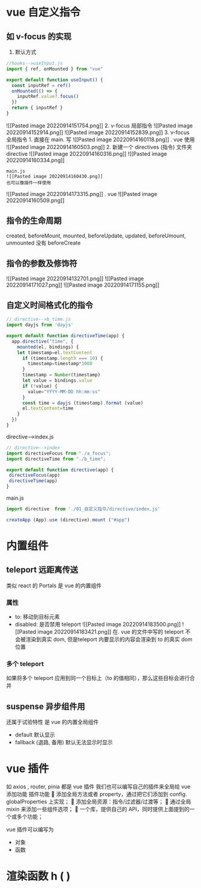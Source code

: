 # vue 自定义指令
## 如 v-focus 的实现
1. 默认方式
```js
//hooks-->useInput.js
import { ref, onMounted } from "vue"

export default function useInput() {
  const inputRef = ref()
  onMounted(() => {
    inputRef.value?.focus()
  })
  return { inputRef }
}
```

 ![[Pasted image 20220914151754.png]]
2. v-focus 局部指令 
![[Pasted image 20220914152914.png]]
![[Pasted image 20220914152839.png]]
3. v-focus 全局指令
	1. 直接在 main. 写
	![[Pasted image 20220914160118.png]]
	. vue 使用
	![[Pasted image 20220914160503.png]]
	2. 新建一个 directives (指令) 文件夹
	directive ![[Pasted image 20220914160316.png]]
	![[Pasted image 20220914160334.png]]
	
	main.js
	![[Pasted image 20220914160430.png]]
	也可以像插件一样使用
![[Pasted image 20220914173315.png]]
	. vue
	![[Pasted image 20220914160509.png]]
## 指令的生命周期
created, beforeMount, mounted, beforeUpdate, updated, beforeUmount, unmounted
没有 beforeCreate
## 指令的参数及修饰符
![[Pasted image 20220914132701.png]]
![[Pasted image 20220914171027.png]]
![[Pasted image 20220914171155.png]]

## 自定义时间格式化的指令
```js
// directive-->b_time.js
import dayjs from 'dayjs'

export default function directiveTime(app) {
  app.directive("time", {
    mounted(el, bindings) {
    let timestamp=el.textContent
      if (timestamp.length === 10) {
        timestamp=timestamp*1000
      }
      timestamp = Number(timestamp)
      let value = bindings.value
      if (!value) {
        value="YYYY-MM-DD hh:mm:ss"
      }
      const time = dayjs (timestamp).format (value)
      el.textContent=time
    }
  })
}
```
 directive-->index.js
 ```js
 // directive-->index
import directiveFocus from "./a_focus";
import directiveTime from "./b_time";

export default function directive(app) {
  directiveFocus(app)
  directiveTime(app)
}
```
main.js
```js
import directive  from './01_自定义指令/directive/index.js'

createApp (App).use (directive).mount ("#app")
```


# 内置组件
## teleport 远距离传送
类似 react 的 Portals
是 vue 的内置组件
### 属性
- to: 移动到目标元素
- disabled: 是否禁用 teleport
![[Pasted image 20220914183500.png]]
![[Pasted image 20220914183421.png]]
在. vue 的文件中写的 teleport 不会被渲染到真实 dom, 但是teleport 内要显示的内容会渲染到 to 的真实 dom 位置

### 多个 teleport
如果将多个 teleport 应用到同一个目标上（to 的值相同），那么这些目标会进行合并


## suspense 异步组件用
还属于试验特性
是 vue 的内置全局组件
- default  默认显示
- fallback (退路, 备用) 默认无法显示时显示



# vue 插件
如 axios , router, pinia 都是 vue 插件
我们也可以编写自己的插件来全局给 vue 添加功能
插件功能
 添加全局方法或者 property，通过把它们添加到 config. globalProperties 上实现； 
 添加全局资源：指令/过滤器/过渡等； 
 通过全局 mixin 来添加一些组件选项； 
 一个库，提供自己的 API，同时提供上面提到的一个或多个功能；

vue 插件可以编写为
- 对象
- 函数


# 渲染函数 h ( )
